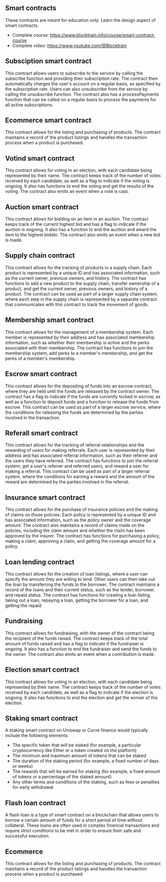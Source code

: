 ## Smart contracts

These contracts are meant for education only. Learn the design aspect of smart contracts.

- Complete course: https://www.blocktrain.info/course/smart-contract-course
- Complete video: https://www.youtube.com/@Blocktrain

## Subsciption smart contract
This contract allows users to subscribe to the service by calling the subscribe function and providing their subscription rate. The contract then automatically charges the user's account on a regular basis, as specified by the subscription rate. Users can also unsubscribe from the service by calling the unsubscribe function. The contract also has a processPayments function that can be called on a regular basis to process the payments for all active subscriptions.

## Ecommerce smart contract
This contract allows for the listing and purchasing of products. The contract maintains a record of the product listings and handles the transaction process when a product is purchased.

## Votind smart contract
This contract allows for voting in an election, with each candidate being represented by their name. The contract keeps track of the number of votes received by each candidate, as well as a flag to indicate if the voting is ongoing. It also has functions to end the voting and get the results of the voting. The contract also emits an event when a vote is cast.

## Auction smart contract
This contract allows for bidding on an item in an auction. The contract keeps track of the current highest bid and has a flag to indicate if the auction is ongoing. It also has a function to end the auction and award the item to the highest bidder. The contract also emits an event when a new bid is made.

## Supply chain contract
This contract allows for the tracking of products in a supply chain. Each product is represented by a unique ID and has associated information, such as the current owner, previous owners, and history. The contract has functions to add a new product to the supply chain, transfer ownership of a product, and get the current owner, previous owners, and history of a product. The contract can be used as part of a larger supply chain system, where each step in the supply chain is represented by a separate contract that communicates with this contract to track the movement of goods.

## Membership smart contract
This contract allows for the management of a membership system. Each member is represented by their address and has associated membership information, such as whether their membership is active and the perks associated with their membership. The contract has functions to join the membership system, add perks to a member's membership, and get the perks of a member's membership.

## Escrow smart contract
This contract allows for the depositing of funds into an escrow contract, where they are held until the funds are released by the contract owner. The contract has a flag to indicate if the funds are currently locked in escrow, as well as a function to deposit funds and a function to release the funds from escrow. This contract can be used as part of a larger escrow service, where the conditions for releasing the funds are determined by the parties involved in the transaction.

## Referall smart contract
This contract allows for the tracking of referral relationships and the rewarding of users for making referrals. Each user is represented by their address and has associated referral information, such as their referrer and the users they have referred. The contract has functions to join the referral system, get a user's referrer and referred users, and reward a user for making a referral. This contract can be used as part of a larger referral system, where the conditions for earning a reward and the amount of the reward are determined by the parties involved in the referral.

## Insurance smart contract
This contract allows for the purchase of insurance policies and the making of claims on those policies. Each policy is represented by a unique ID and has associated information, such as the policy owner and the coverage amount. The contract also maintains a record of claims made on the policies, including the claim amount and whether the claim has been approved by the insurer. The contract has functions for purchasing a policy, making a claim, approving a claim, and getting the coverage amount for a policy.

## Loan lending contract
This contract allows for the creation of loan listings, where a user can specify the amount they are willing to lend. Other users can then take out the loan by transferring the funds to the borrower. The contract maintains a record of the loans and their current status, such as the lender, borrower, and repaid status. The contract has functions for creating a loan listing, taking out a loan, repaying a loan, getting the borrower for a loan, and getting the repaid


## Fundraising
This contract allows for fundraising, with the owner of the contract being the recipient of the funds raised. The contract keeps track of the total amount of funds raised and has a flag to indicate if the fundraiser is ongoing. It also has a function to end the fundraiser and send the funds to the owner. The contract also emits an event when a contribution is made.

## Election smart contract
This contract allows for voting in an election, with each candidate being represented by their name. The contract keeps track of the number of votes received by each candidate, as well as a flag to indicate if the election is ongoing. It also has functions to end the election and get the winner of the election.

## Staking smart contract
A staking smart contract on Uniswap or Curve finance would typically include the following elements:

-   The specific token that will be staked (for example, a particular cryptocurrency like Ether or a token created on the platform)
-   The minimum and maximum amount of tokens that can be staked
-   The duration of the staking period (for example, a fixed number of days or weeks)
-   The rewards that will be earned for staking (for example, a fixed amount of tokens or a percentage of the staked amount)
-   Any other terms and conditions of the staking, such as fees or penalties for early withdrawal

## Flash loan contract
A flash loan is a type of smart contract on a blockchain that allows users to borrow a certain amount of funds for a short period of time without collateral. These loans are often used in complex financial transactions and require strict conditions to be met in order to ensure their safe and successful execution.

## Ecommerce
This contract allows for the listing and purchasing of products. The contract maintains a record of the product listings and handles the transaction process when a product is purchased.